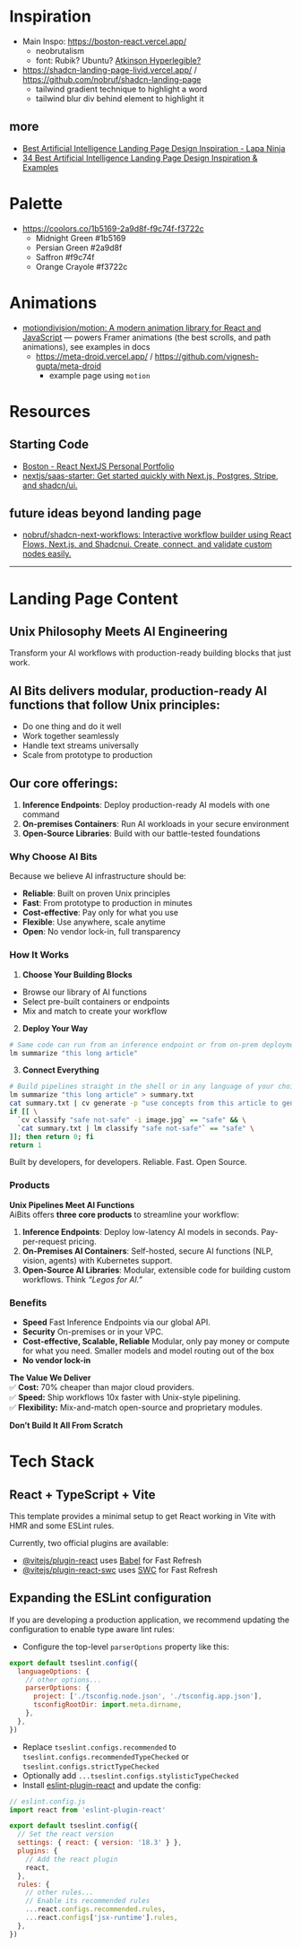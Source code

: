 # Inspiration
- Main Inspo: https://boston-react.vercel.app/
  - neobrutalism
  - font: Rubik? Ubuntu? [Atkinson Hyperlegible?](https://www.brailleinstitute.org/freefont/)
- https://shadcn-landing-page-livid.vercel.app/ / https://github.com/nobruf/shadcn-landing-page
  - tailwind gradient technique to highlight a word
  - tailwind blur div behind element to highlight it
## more
- [Best Artificial Intelligence Landing Page Design Inspiration - Lapa Ninja](https://www.lapa.ninja/category/artificial-intelligence/)
- [34 Best  Artificial Intelligence Landing Page Design Inspiration & Examples](https://www.landingfolio.com/inspiration/landing-page/artificial-intelligence)

# Palette
- https://coolors.co/1b5169-2a9d8f-f9c74f-f3722c
  - Midnight Green #1b5169
  - Persian Green #2a9d8f
  - Saffron #f9c74f
  - Orange Crayole #f3722c

# Animations
- [motiondivision/motion: A modern animation library for React and JavaScript](https://github.com/motiondivision/motion) — powers Framer animations (the best scrolls, and path animations), see examples in docs
  - https://meta-droid.vercel.app/ / https://github.com/vignesh-gupta/meta-droid
    - example page using `motion`



# Resources
## Starting Code
- [Boston - React NextJS Personal Portfolio](https://elements.envato.com/boston-react-nextjs-personal-portfolio-T6QFHLA)
- [nextjs/saas-starter: Get started quickly with Next.js, Postgres, Stripe, and shadcn/ui.](https://github.com/nextjs/saas-starter)

## future ideas beyond landing page
- [nobruf/shadcn-next-workflows: Interactive workflow builder using React Flows, Next.js, and Shadcnui. Create, connect, and validate custom nodes easily.](https://github.com/nobruf/shadcn-next-workflows)


----------------------------------------------

# Landing Page Content

## Unix Philosophy Meets AI Engineering
Transform your AI workflows with production-ready building blocks that just work.

## AI Bits delivers modular, production-ready AI functions that follow Unix principles:
- Do one thing and do it well
- Work together seamlessly
- Handle text streams universally
- Scale from prototype to production

## Our core offerings:
1. **Inference Endpoints**: Deploy production-ready AI models with one command
2. **On-premises Containers**: Run AI workloads in your secure environment
3. **Open-Source Libraries**: Build with our battle-tested foundations

### Why Choose AI Bits

Because we believe AI infrastructure should be:
- **Reliable**: Built on proven Unix principles
- **Fast**: From prototype to production in minutes
- **Cost-effective**: Pay only for what you use
- **Flexible**: Use anywhere, scale anytime
- **Open**: No vendor lock-in, full transparency

### How It Works

1. **Choose Your Building Blocks**
- Browse our library of AI functions
- Select pre-built containers or endpoints
- Mix and match to create your workflow

2. **Deploy Your Way**
```sh
# Same code can run from an inference endpoint or from on-prem deployment
lm summarize "this long article"
```

3. **Connect Everything**
```sh
# Build pipelines straight in the shell or in any language of your choice
lm summarize "this long article" > summary.txt
cat summary.txt | cv generate -p "use concepts from this article to generate an abstract picture" > image.jpg
if [[ \
  `cv classify "safe not-safe" -i image.jpg` == "safe" && \
  `cat summary.txt | lm classify "safe not-safe"` == "safe" \
]]; then return 0; fi
return 1
```

Built by developers, for developers.
Reliable. Fast. Open Source.


### Products
**Unix Pipelines Meet AI Functions**  
AiBits offers **three core products** to streamline your workflow:  
1. **Inference Endpoints**: Deploy low-latency AI models in seconds. Pay-per-request pricing.  
2. **On-Premises AI Containers**: Self-hosted, secure AI functions (NLP, vision, agents) with Kubernetes support.  
3. **Open-Source AI Libraries**: Modular, extensible code for building custom workflows. Think *“Legos for AI.”*  


### Benefits
- **Speed** Fast Inference Endpoints via our global API.
- **Security** On-premises or in your VPC.
- **Cost-effective, Scalable, Reliable** Modular, only pay money or compute for what you need. Smaller models and model routing out of the box
- **No vendor lock-in**

**The Value We Deliver**  
✅ **Cost:** 70% cheaper than major cloud providers.  
✅ **Speed:** Ship workflows 10x faster with Unix-style pipelining.  
✅ **Flexibility:** Mix-and-match open-source and proprietary modules.  

**Don’t Build It All From Scratch**  




# Tech Stack
## React + TypeScript + Vite

This template provides a minimal setup to get React working in Vite with HMR and some ESLint rules.

Currently, two official plugins are available:

- [@vitejs/plugin-react](https://github.com/vitejs/vite-plugin-react/blob/main/packages/plugin-react/README.md) uses [Babel](https://babeljs.io/) for Fast Refresh
- [@vitejs/plugin-react-swc](https://github.com/vitejs/vite-plugin-react-swc) uses [SWC](https://swc.rs/) for Fast Refresh

## Expanding the ESLint configuration

If you are developing a production application, we recommend updating the configuration to enable type aware lint rules:

- Configure the top-level `parserOptions` property like this:

```js
export default tseslint.config({
  languageOptions: {
    // other options...
    parserOptions: {
      project: ['./tsconfig.node.json', './tsconfig.app.json'],
      tsconfigRootDir: import.meta.dirname,
    },
  },
})
```

- Replace `tseslint.configs.recommended` to `tseslint.configs.recommendedTypeChecked` or `tseslint.configs.strictTypeChecked`
- Optionally add `...tseslint.configs.stylisticTypeChecked`
- Install [eslint-plugin-react](https://github.com/jsx-eslint/eslint-plugin-react) and update the config:

```js
// eslint.config.js
import react from 'eslint-plugin-react'

export default tseslint.config({
  // Set the react version
  settings: { react: { version: '18.3' } },
  plugins: {
    // Add the react plugin
    react,
  },
  rules: {
    // other rules...
    // Enable its recommended rules
    ...react.configs.recommended.rules,
    ...react.configs['jsx-runtime'].rules,
  },
})
```

